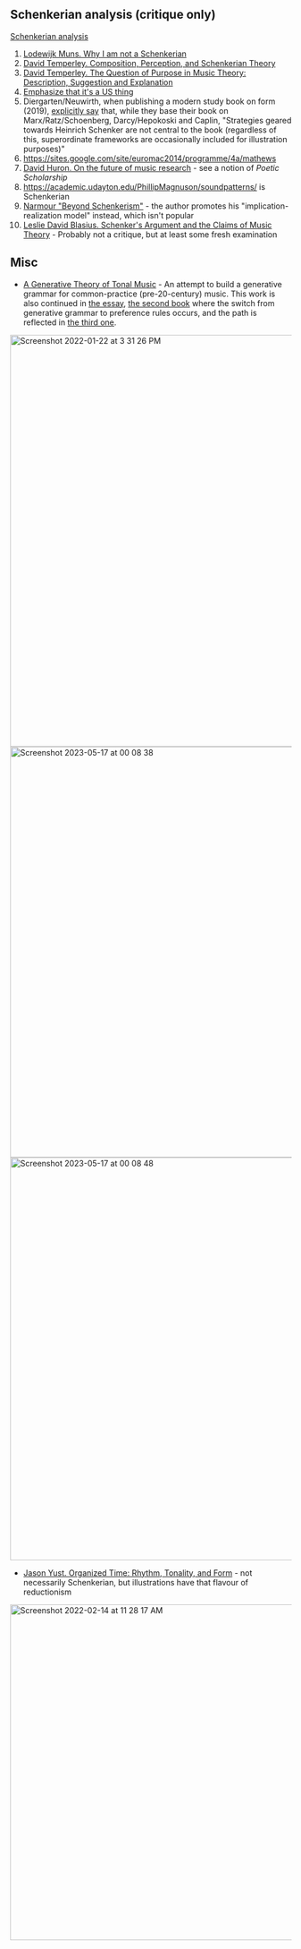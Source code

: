 Schenkerian analysis (critique only)
---

[Schenkerian analysis](https://en.wikipedia.org/wiki/Schenkerian_analysis)

1.  [Lodewijk Muns. Why I am not a Schenkerian](https://lodewijkmuns.nl/WhyIamNotaSchenkerian.pdf)
1. [David Temperley. Composition, Perception, and Schenkerian Theory](http://davidtemperley.com/wp-content/uploads/2015/11/temperley-mts11.pdf)
1. [David Temperley. The Question of Purpose in Music Theory: Description, Suggestion and Explanation](http://davidtemperley.com/wp-content/uploads/2015/11/temperley-cm99.pdf)
4. [Emphasize that it's a US thing](https://music.stackexchange.com/questions/105141/why-is-schenker-so-influential-in-us-academia-is-it-the-same-elsewhere)
5. Diergarten/Neuwirth, when publishing a modern study book on form (2019), [explicitly say](https://storage.gmth.de/zgmth/pdf/1034) that, while they base their book on Marx/Ratz/Schoenberg, Darcy/Hepokoski and Caplin, "Strategies  geared  towards  Heinrich  Schenker  are  not  central  to  the  book  (regardless  of  this,  superordinate  frameworks  are  occasionally  included  for  illustration  purposes)"
6. https://sites.google.com/site/euromac2014/programme/4a/mathews
7. [David Huron. On the future of music research](https://kb.osu.edu/bitstream/handle/1811/93138/1/FDMC_2021_Huron_005.pdf) - see a notion of _Poetic Scholarship_
8. https://academic.udayton.edu/PhillipMagnuson/soundpatterns/ is Schenkerian
9. [Narmour "Beyond Schenkerism"](https://archive.org/details/beyondschenkeris0000narm_c5d8/) - the author promotes his "implication-realization model" instead, which isn't popular
10. [Leslie David Blasius. Schenker's Argument and the Claims of Music Theory](https://www.amazon.com/Schenkers-Argument-Cambridge-Studies-Analysis/dp/0521550858) - Probably not a critique, but at least some fresh examination

Misc
---


- [A Generative Theory of Tonal Music](https://en.wikipedia.org/wiki/Generative_theory_of_tonal_music) - An attempt to build a generative grammar for common-practice (pre-20-century) music. This work is also continued in [the essay](https://en.wikipedia.org/wiki/Cognitive_Constraints_on_Compositional_Systems), [the second book](https://amzn.to/3FRzPn1) where the switch from generative grammar to preference rules occurs, and the path is reflected in [the third one](https://amzn.to/3fJCm8p).

<img width="736" alt="Screenshot 2022-01-22 at 3 31 26 PM" src="https://user-images.githubusercontent.com/1491908/150638638-9a578b1b-092b-4c6f-a623-7351cdb131c8.png">

<img width="734" alt="Screenshot 2023-05-17 at 00 08 38" src="https://github.com/vpavlenko/study-music/assets/1491908/35bc610a-dd53-4499-b6bf-a8cb1398ba87">

<img width="720" alt="Screenshot 2023-05-17 at 00 08 48" src="https://github.com/vpavlenko/study-music/assets/1491908/464f9183-bb16-4bac-94f2-262e67e83c99">


- [Jason Yust. Organized Time: Rhythm, Tonality, and Form](https://amzn.to/3BlTlaU) - not necessarily Schenkerian, but illustrations have that flavour of reductionism

<img width="600" alt="Screenshot 2022-02-14 at 11 28 17 AM" src="https://user-images.githubusercontent.com/1491908/153827329-b364704d-5a5c-4c47-8b2b-a8f8f3200f25.png">
